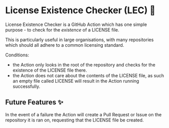 # License Existence Checker (LEC) 📝

License Existence Checker is a GitHub Action which has one simple purpose - to check for the _existence_ of a LICENSE file.

This is particularly useful in large organisations, with many repositories which should all adhere to a common licensing standard.

Conditions:

- the Action only looks in the root of the repository and checks for the existence of the LICENSE file there.
- the Action does not care about the contents of the LICENSE file, as such an empty file called LICENSE will result in the Action running successfully.

## Future Features ✨
In the event of a failure the Action will create a Pull Request or Issue on the repository it is ran on, requesting that the LICENSE file be created.